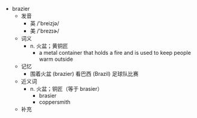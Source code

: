 - brazier
  - 发音
    - 英 /'breizjə/
    - 美 /'brezɪɚ/
  - 词义
    - n. 火盆；黄铜匠
      - a metal container that holds a fire and is used to keep people warm outside
  - 记忆
    - 围着火盆 (brazier) 看巴西 (Brazil) 足球队比赛
  - 近义词
    - n. 火盆；铜匠（等于 brasier）
      - brasier
      - coppersmith
  - 补充